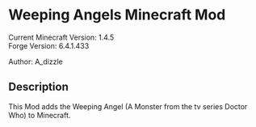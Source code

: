 Weeping Angels Minecraft Mod  
===========================

Current Minecraft Version: 1.4.5   
Forge Version: 6.4.1.433  

Author: A_dizzle  

Description
-----------
This Mod adds the Weeping Angel (A Monster from the tv series Doctor Who) to Minecraft.

